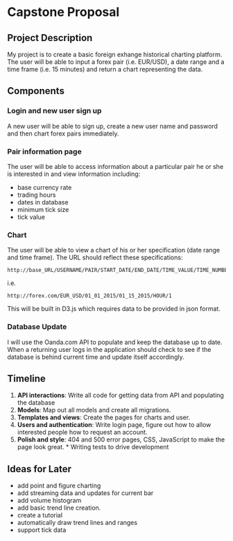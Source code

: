 # Capstone Proposal

## Project Description

My project is to create a basic foreign exhange historical charting platform.  The user will be able to input a forex pair (i.e. EUR/USD), a date range and a time frame (i.e. 15 minutes) and return a chart representing the data.


## Components

### Login and new user sign up

A new user will be able to sign up, create a new user name and password and then chart forex pairs immediately.  

### Pair information page

The user will be able to access information about a particular pair he or she is interested in and view information including:

  * base currency rate
  * trading hours
  * dates in database
  * minimum tick size
  * tick value

### Chart

The user will be able to view a chart of his or her specification (date range and time frame).  The URL should reflect these specifications:

    http://base_URL/USERNAME/PAIR/START_DATE/END_DATE/TIME_VALUE/TIME_NUMBER

i.e.

    http://forex.com/EUR_USD/01_01_2015/01_15_2015/HOUR/1

This will be built in D3.js which requires data to be provided in json format.

### Database Update

I will use the Oanda.com API to populate and keep the database up to date.  When a returning user logs in the application should check to see if the database is behind current time and update itself accordingly.

## Timeline

  1. **API interactions**: Write all code for getting data from API and populating the database
  2. **Models**: Map out all models and create all migrations.
  3. **Templates and views**: Create the pages for charts and user.
  4. **Users and authentication**: Write login page, figure out how to allow interested people how to request an account.
  5. **Polish and style**: 404 and 500 error pages, CSS, JavaScript to make the page look great.
	* Writing tests to drive development

## Ideas for Later

  * add point and figure charting
  * add streaming data and updates for current bar
  * add volume histogram
  * add basic trend line creation.
  * create a tutorial
  * automatically draw trend lines and ranges
  * support tick data
